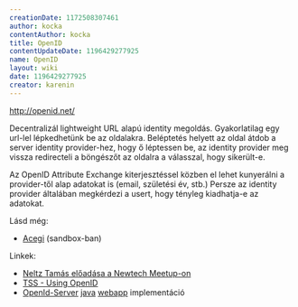 ```yaml
---
creationDate: 1172508307461 
author: kocka 
contentAuthor: kocka 
title: OpenID 
contentUpdateDate: 1196429277925 
name: OpenID 
layout: wiki 
date: 1196429277925 
creator: karenin 
---
```

http://openid.net/

Decentralizál lightweight URL alapú identity megoldás. Gyakorlatilag egy url-lel lépkedhetünk be az oldalakra. Beléptetés helyett az oldal átdob a server identity provider-hez, hogy ő léptessen be, az identity provider meg vissza redirecteli a böngészőt az oldalra a válasszal, hogy sikerült-e.

Az OpenID Attribute Exchange kiterjesztéssel közben el lehet kunyerálni a provider-től alap adatokat is (email, születési év, stb.) Persze az identity provider általában megkérdezi a usert, hogy tényleg kiadhatja-e az adatokat.

Lásd még: 

*   [Acegi](acegi.html) (sandbox-ban)



Linkek:
*   [Neltz Tamás előadása a Newtech Meetup-on](http://video.google.com/videoplay?docid=7684630973021077375)
*   [TSS - Using OpenID](http://www.theserverside.com/tt/articles/article.tss?l=OpenID)
*   [OpenId-Server](http://code.google.com/p/openid-server/) [java](java.html) [webapp](webapp.html) implementáció
